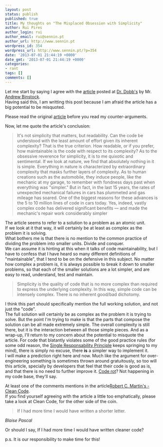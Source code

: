 ```yaml
---
layout: post
status: publish
published: true
title: My thoughts on "The Misplaced Obsession with Simplicity"
author: Rui Pires
author_login: rui
author_email: rui@sennin.pt
author_url: http://www.sennin.pt
wordpress_id: 354
wordpress_url: http://www.sennin.pt/?p=354
date: '2013-07-01 21:44:19 +0000'
date_gmt: '2013-07-01 21:44:19 +0000'
categories:
- rant
tags: []
comments: []
---
```

<p>Let me start by saying I agree with the <a href="http://www.drdobbs.com/architecture-and-design/the-misplaced-obsession-with-simplicity/240157265">article</a> posted at <a href="http://www.drdobbs.com/">Dr. Dobb's</a> by Mr. <a href="http://www.drdobbs.com/authors/Andrew-Binstock">Andrew Binstock</a>.<br />
Having said this, I am writting this post because I am afraid the article has a big potential to be misquoted.</p>
<p>Please read the original <a href="http://www.drdobbs.com/architecture-and-design/the-misplaced-obsession-with-simplicity/240157265">article</a> before you read my counter-arguments.</p>
<p>Now, let me quote the article's conclusion:</p>
<blockquote>It's not simplicity that matters, but readability. Can the code be understood with the least amount of effort given its inherent complexity? That is the true criterion. How readable, or if you prefer, how maintainable is the code with respect to its complexity?
As to the obsessive reverence for simplicity, it is to me quixotic and sentimental. If we look at nature, we find that absolutely nothing in it is simple. Everything in nature is characterized by extraordinary complexity that masks further layers of complexity. As to human creations such as the automobile, they induce people, like the mechanic at my garage, to remember with fondness days past when everything was "simpler." But in fact, in the last 15 years, the rates of unexpected mechanical failures in cars has plummeted and gas mileage has soared. One of the biggest reasons for these advances is the 5 to 10 million lines of code in cars today. Yes, indeed, vastly complex code has delivered significant benefits &mdash; and made the mechanic's repair work considerably simpler
</blockquote>
The article seems to refer to a solution to a problem as an atomic unit.<br />
If we look at it that way, it will certainly be at least as complex as the problem it is solving.<br />
What bothers me is that there is no mention to the common practice of dividing the problem into smaller units. Divide and conquer.<br />
We can assume it is hinting at this when it talks of code maintainability, but I have to confess that I have heard so many different definitions of "maintainable", that I tend to be on the defensive in this subject.
No matter how complex a problem is, it is always possible to break it down to smaller problems, so that each of the smaller solutions are a lot simpler, and are easy to read, understand, test and maintain.
<blockquote>Simplicity is the quality of code that is no more complex than required to express the underlying complexity. In this way, simple code can be intensely complex. There is no inherent good/bad dichotomy.<br />
</blockquote>
I think this part should specifically mention the full working solution, and not just the "code".<br />
The full solution will certainly be as complex as the problem it is trying to solve. But the point I'm trying to make is that the parts that compose the solution can be all made extremely simple. The overall complexity is still there, but it is the interaction between all those simple pieces.
And as a wrap-up, I'll return to my concern about the potential to misquote the article.
For code that blatantly violates some of the good practice rules (for some odd reason, the <a href="http://en.wikipedia.org/wiki/Single_responsibility_principle">Single Responsability Principle</a> keeps springing to my mind), there is simply no excuse, there <strong>is</strong> a simpler way to implement it.<br />
I will make a prediction right here and now. Much like the argument for over-engineering something is sometimes thrown around gratuitously, so too will this article, specially by developers that feel that their code is good as is, and that there is no need to further improve it. <a href="http://en.wikipedia.org/wiki/Code_rot">Code rot</a>? Not happening in my code base, they'll say.
<p>At least one of the comments mentions in the article<a href="At least one of the comments mentions Robert C. Martin's - Clean Code.">Robert C. Martin's - Clean Code</a>.<br />
If you find yourself agreeing with the article a little too emphatically, please take a look at Clean Code, for the other side of the coin.
<blockquote>If I had more time I would have written a shorter letter.</blockquote>
<em>Blaise Pascal</em>
<p>Or should I say, If I had more time I would have written cleaner code?</p>
<p>p.s. It is our responsibility to make time for this!</p>
